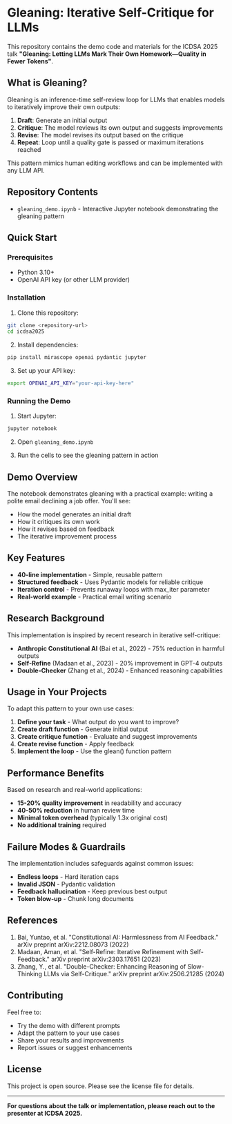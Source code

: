 # Gleaning: Iterative Self-Critique for LLMs

This repository contains the demo code and materials for the ICDSA 2025 talk **"Gleaning: Letting LLMs Mark Their Own Homework—Quality in Fewer Tokens"**.

## What is Gleaning?

Gleaning is an inference-time self-review loop for LLMs that enables models to iteratively improve their own outputs:

1. **Draft**: Generate an initial output
2. **Critique**: The model reviews its own output and suggests improvements
3. **Revise**: The model revises its output based on the critique
4. **Repeat**: Loop until a quality gate is passed or maximum iterations reached

This pattern mimics human editing workflows and can be implemented with any LLM API.

## Repository Contents

- `gleaning_demo.ipynb` - Interactive Jupyter notebook demonstrating the gleaning pattern

## Quick Start

### Prerequisites

- Python 3.10+
- OpenAI API key (or other LLM provider)

### Installation

1. Clone this repository:
```bash
git clone <repository-url>
cd icdsa2025
```

2. Install dependencies:
```bash
pip install mirascope openai pydantic jupyter
```

3. Set up your API key:
```bash
export OPENAI_API_KEY="your-api-key-here"
```

### Running the Demo

1. Start Jupyter:
```bash
jupyter notebook
```

2. Open `gleaning_demo.ipynb`

3. Run the cells to see the gleaning pattern in action

## Demo Overview

The notebook demonstrates gleaning with a practical example: writing a polite email declining a job offer. You'll see:

- How the model generates an initial draft
- How it critiques its own work
- How it revises based on feedback
- The iterative improvement process

## Key Features

- **40-line implementation** - Simple, reusable pattern
- **Structured feedback** - Uses Pydantic models for reliable critique
- **Iteration control** - Prevents runaway loops with max_iter parameter
- **Real-world example** - Practical email writing scenario

## Research Background

This implementation is inspired by recent research in iterative self-critique:

- **Anthropic Constitutional AI** (Bai et al., 2022) - 75% reduction in harmful outputs
- **Self-Refine** (Madaan et al., 2023) - 20% improvement in GPT-4 outputs
- **Double-Checker** (Zhang et al., 2024) - Enhanced reasoning capabilities

## Usage in Your Projects

To adapt this pattern to your own use cases:

1. **Define your task** - What output do you want to improve?
2. **Create draft function** - Generate initial output
3. **Create critique function** - Evaluate and suggest improvements
4. **Create revise function** - Apply feedback
5. **Implement the loop** - Use the glean() function pattern

## Performance Benefits

Based on research and real-world applications:

- **15-20% quality improvement** in readability and accuracy
- **40-50% reduction** in human review time
- **Minimal token overhead** (typically 1.3x original cost)
- **No additional training** required

## Failure Modes & Guardrails

The implementation includes safeguards against common issues:

- **Endless loops** - Hard iteration caps
- **Invalid JSON** - Pydantic validation
- **Feedback hallucination** - Keep previous best output
- **Token blow-up** - Chunk long documents

## References

1. Bai, Yuntao, et al. "Constitutional AI: Harmlessness from AI Feedback." arXiv preprint arXiv:2212.08073 (2022)
2. Madaan, Aman, et al. "Self-Refine: Iterative Refinement with Self-Feedback." arXiv preprint arXiv:2303.17651 (2023)
3. Zhang, Y., et al. "Double-Checker: Enhancing Reasoning of Slow-Thinking LLMs via Self-Critique." arXiv preprint arXiv:2506.21285 (2024)

## Contributing

Feel free to:
- Try the demo with different prompts
- Adapt the pattern to your use cases
- Share your results and improvements
- Report issues or suggest enhancements

## License

This project is open source. Please see the license file for details.

---

**For questions about the talk or implementation, please reach out to the presenter at ICDSA 2025.**
